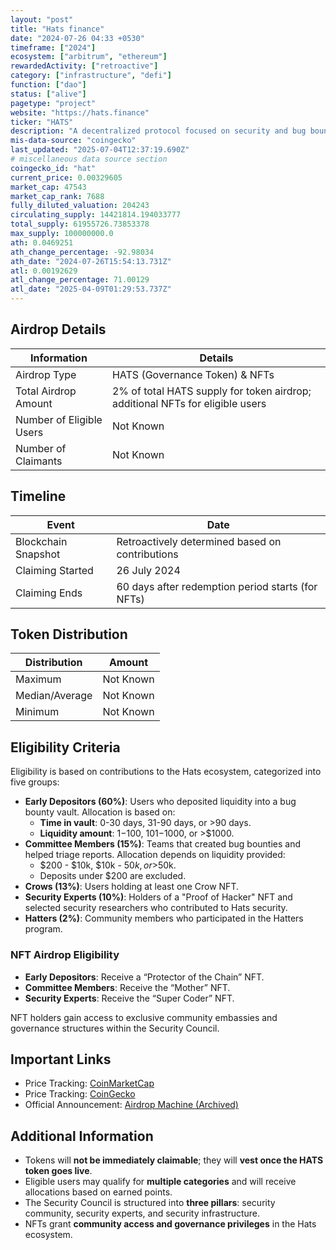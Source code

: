 ```yaml
---
layout: "post"
title: "Hats finance"
date: "2024-07-26 04:33 +0530"
timeframe: ["2024"]
ecosystem: ["arbitrum", "ethereum"]
rewardedActivity: ["retroactive"]
category: ["infrastructure", "defi"]
function: ["dao"]
status: ["alive"]
pagetype: "project"
website: "https://hats.finance"
ticker: "HATS"
description: "A decentralized protocol focused on security and bug bounty vaults to incentivize ethical hacking and secure Web3 infrastructure."
mis-data-source: "coingecko"
last_updated: "2025-07-04T12:37:19.690Z"
# miscellaneous data source section
coingecko_id: "hat"
current_price: 0.00329605
market_cap: 47543
market_cap_rank: 7688
fully_diluted_valuation: 204243
circulating_supply: 14421814.194033777
total_supply: 61955726.73853378
max_supply: 100000000.0
ath: 0.0469251
ath_change_percentage: -92.98034
ath_date: "2024-07-26T15:54:13.731Z"
atl: 0.00192629
atl_change_percentage: 71.00129
atl_date: "2025-04-09T01:29:53.737Z"
---
```


## Airdrop Details

| Information              | Details                                                                       |
| ------------------------ | ----------------------------------------------------------------------------- |
| Airdrop Type             | HATS (Governance Token) & NFTs                                                |
| Total Airdrop Amount     | 2% of total HATS supply for token airdrop; additional NFTs for eligible users |
| Number of Eligible Users | Not Known                                                                     |
| Number of Claimants      | Not Known                                                                     |

## Timeline

| Event               | Date                                              |
| ------------------- | ------------------------------------------------- |
| Blockchain Snapshot | Retroactively determined based on contributions   |
| Claiming Started    | 26 July 2024                                      |
| Claiming Ends       | 60 days after redemption period starts (for NFTs) |

## Token Distribution

| Distribution   | Amount    |
| -------------- | --------- |
| Maximum        | Not Known |
| Median/Average | Not Known |
| Minimum        | Not Known |

## Eligibility Criteria

Eligibility is based on contributions to the Hats ecosystem, categorized into five groups:

- **Early Depositors (60%)**: Users who deposited liquidity into a bug bounty vault. Allocation is based on:
  - **Time in vault**: 0-30 days, 31-90 days, or >90 days.
  - **Liquidity amount**: $1-$100, $101-$1000, or >$1000.
- **Committee Members (15%)**: Teams that created bug bounties and helped triage reports. Allocation depends on liquidity provided:
  - $200 - $10k, $10k - $50k, or >$50k.
  - Deposits under $200 are excluded.
- **Crows (13%)**: Users holding at least one Crow NFT.
- **Security Experts (10%)**: Holders of a "Proof of Hacker" NFT and selected security researchers who contributed to Hats security.
- **Hatters (2%)**: Community members who participated in the Hatters program.

### NFT Airdrop Eligibility

- **Early Depositors**: Receive a “Protector of the Chain” NFT.
- **Committee Members**: Receive the “Mother” NFT.
- **Security Experts**: Receive the “Super Coder” NFT.

NFT holders gain access to exclusive community embassies and governance structures within the Security Council.

## Important Links

- Price Tracking: [CoinMarketCap](https://coinmarketcap.com/currencies/hats-finance)
- Price Tracking: [CoinGecko](https://www.coingecko.com/en/coins/hats)
- Official Announcement: [Airdrop Machine (Archived)](https://web.archive.org/web/20220922140950/https://docs.hats.finance/general/airdrop-machine)

## Additional Information

- Tokens will **not be immediately claimable**; they will **vest once the HATS token goes live**.
- Eligible users may qualify for **multiple categories** and will receive allocations based on earned points.
- The Security Council is structured into **three pillars**: security community, security experts, and security infrastructure.
- NFTs grant **community access and governance privileges** in the Hats ecosystem.